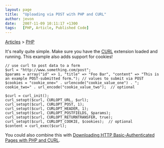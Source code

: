 ```yaml
---
layout: page
title:  "Uploading via POST with PHP and CURL"
author: jevon
date:   2007-11-09 10:11:17 +1300
tags:   [PHP, Article, Published Code]
---
```


[Articles](articles.md) > [PHP](php.md)

It's really quite simple. Make sure you have the [CURL](curl.md) extension loaded and running. This example also adds support for cookies!

```
// use curl to post data to a form
$url = "http://www.something.com/post";
$params = array("id" => 1, "title" => "Foo Bar", "content" => "This is an example POST-submitted form."); // values to submit via POST
$cookies = "cookie_one=" . urlencode("cookie_value_one") . "; cookie_two=" . url_encode("cookie_value_two");  // optional

$curl = curl_init();
curl_setopt($curl, CURLOPT_URL, $url);
curl_setopt($curl, CURLOPT_POST, 1);
curl_setopt($curl, CURLOPT_HEADER, 1);
curl_setopt($curl, CURLOPT_POSTFIELDS, $params);
curl_setopt($curl, CURLOPT_RETURNTRANSFER, true);
curl_setopt($curl, CURLOPT_COOKIE, $cookies);  // optional
$content = curl_exec($curl);
```

You could also combine this with [Downloading HTTP Basic-Authenticated Pages with PHP and CURL](downloading-http-basic-authenticated-pages-with-php-and-curl.md).
